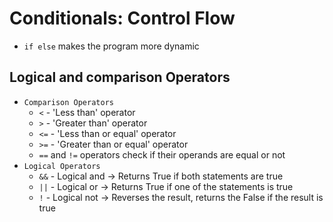 # Conditionals: Control Flow
- `if else` makes the program more dynamic

## Logical and comparison Operators
- `Comparison Operators`
    - `<` - 'Less than' operator
    - `>`  - 'Greater than' operator
    - `<=` - 'Less than or equal' operator
    - `>=` - 'Greater than or equal' operator 
    - `==` and `!=` operators check if their operands are equal or not
- `Logical Operators`
    - `&&` - Logical and -> Returns True if both statements are true
    - `||` - Logical or -> Returns True if one of the statements is true
    - `!` - Logical not -> Reverses the result, returns the False if the result is true




